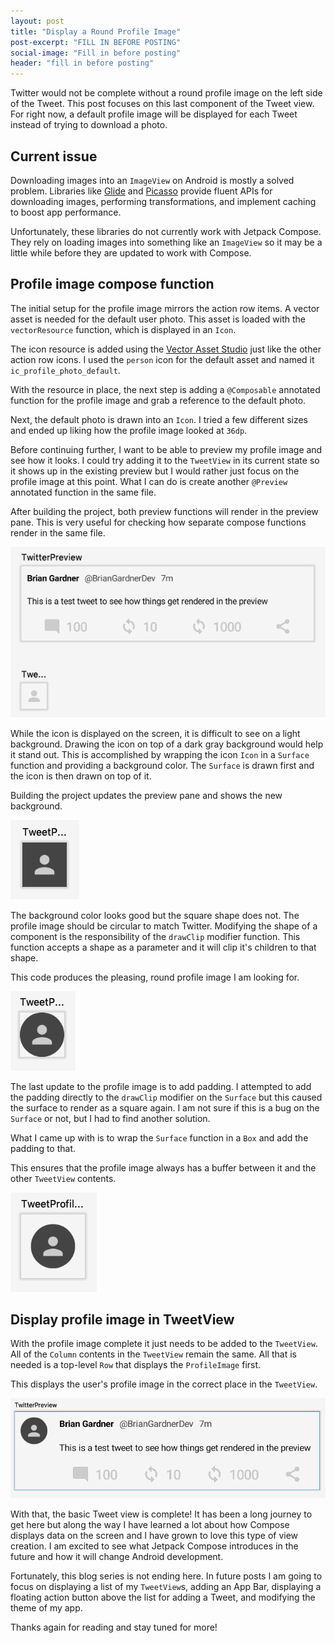```yaml
---
layout: post
title: "Display a Round Profile Image"
post-excerpt: "FILL IN BEFORE POSTING"
social-image: "Fill in before posting"
header: "fill in before posting"
---
```


Twitter would not be complete without a round profile image on the left side of the Tweet. This post focuses on this last component of the Tweet view. For right now, a default profile image will be displayed for each Tweet instead of trying to download a photo.

## Current issue

Downloading images into an `ImageView` on Android is mostly a solved problem. Libraries like [Glide](https://github.com/bumptech/glide) and [Picasso](https://square.github.io/picasso/) provide fluent APIs for downloading images, performing transformations, and implement caching to boost app performance.

Unfortunately, these libraries do not currently work with Jetpack Compose. They rely on loading images into something like an `ImageView` so it may be a little while before they are updated to work with Compose.

## Profile image compose function

The initial setup for the profile image mirrors the action row items. A vector asset is needed for the default user photo. This asset is loaded with the `vectorResource` function, which is displayed in an `Icon`.

The icon resource is added using the [Vector Asset Studio](https://developer.android.com/studio/write/vector-asset-studio) just like the other action row icons. I used the `person` icon for the default asset and named it `ic_profile_photo_default`.

With the resource in place, the next step is adding a `@Composable` annotated function for the profile image and grab a reference to the default photo.

<script src="https://gist.github.com/BrianGardnerAtl/e29f8bfaa8ff74aea529b7fd90a12d65.js"></script>

Next, the default photo is drawn into an `Icon`. I tried a few different sizes and ended up liking how the profile image looked at `36dp`.

<script src="https://gist.github.com/BrianGardnerAtl/04f5d978aa392922123aafd502db165d.js"></script>

Before continuing further, I want to be able to preview my profile image and see how it looks. I could try adding it to the `TweetView` in its current state so it shows up in the existing preview but I would rather just focus on the profile image at this point. What I can do is create another `@Preview` annotated function in the same file.

<script src="https://gist.github.com/BrianGardnerAtl/3e8ca1e45ea70281f1ac2cf0ad4ac710.js"></script>

After building the project, both preview functions will render in the preview pane. This is very useful for checking how separate compose functions render in the same file.

<img class="post-image" src="/assets/images/compose_7/two_preview_functions.png" alt="Preview pane showing two composable views rendered"/>

While the icon is displayed on the screen, it is difficult to see on a light background. Drawing the icon on top of a dark gray background would help it stand out. This is accomplished by wrapping the icon `Icon` in a `Surface` function and providing a background color. The `Surface` is drawn first and the icon is then drawn on top of it.

<script src="https://gist.github.com/BrianGardnerAtl/ec69631156c5f8c0b97b96829832f839.js"></script>

Building the project updates the preview pane and shows the new background.

<div class="post-icon">
    <img src="/assets/images/compose_7/profile_image_with_background.png" alt="Preview pane showing the profile image preview with a dark gray background color."/>
</div>

The background color looks good but the square shape does not. The profile image should be circular to match Twitter. Modifying the shape of a component is the responsibility of the `drawClip` modifier function. This function accepts a shape as a parameter and it will clip it's children to that shape.

<script src="https://gist.github.com/BrianGardnerAtl/73b88b33ee2636da7677d43bda5a5286.js"></script>

This code produces the pleasing, round profile image I am looking for.

<div class="post-icon">
    <img src="/assets/images/compose_7/round_profile_image.png" alt="Preview pane showing the circle clipped profile image."/>
</div>

The last update to the profile image is to add padding. I attempted to add the padding directly to the `drawClip` modifier on the `Surface` but this caused the surface to render as a square again. I am not sure if this is a bug on the `Surface` or not, but I had to find another solution.

What I came up with is to wrap the `Surface` function in a `Box` and add the padding to that.

<script src="https://gist.github.com/BrianGardnerAtl/a610a4dd306471361d2d85c888eb982a.js"></script>

This ensures that the profile image always has a buffer between it and the other `TweetView` contents.

<div class="post-icon">
    <img src="/assets/images/compose_7/profile_image_with_padding.png" alt="Preview pane showing the profile image with additional padding."/>
</div>

## Display profile image in TweetView

With the profile image complete it just needs to be added to the `TweetView`. All of the `Column` contents in the `TweetView` remain the same. All that is needed is a top-level `Row` that displays the `ProfileImage` first.

<script src="https://gist.github.com/BrianGardnerAtl/64d9a8a38ce887e28794cf7ce9305b09.js"></script>

This displays the user's profile image in the correct place in the `TweetView`.

<img class="post-image" src="/assets/images/compose_7/tweet_view_with_profile_image.png" alt="Preview pane showing the profile image displayed in the tweet view."/>

With that, the basic Tweet view is complete! It has been a long journey to get here but along the way I have learned a lot about how Compose displays data on the screen and I have grown to love this type of view creation. I am excited to see what Jetpack Compose introduces in the future and how it will change Android development.

Fortunately, this blog series is not ending here. In future posts I am going to focus on displaying a list of my `TweetView`s, adding an App Bar, displaying a floating action button above the list for adding a Tweet, and modifying the theme of my app.

Thanks again for reading and stay tuned for more!

